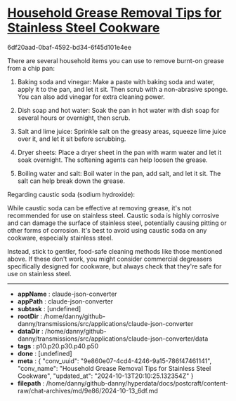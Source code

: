 # [Household Grease Removal Tips for Stainless Steel Cookware](https://claude.ai/chat/9e860e07-4cd4-4246-9a15-786f47461141)

6df20aad-0baf-4592-bd34-6f45d101e4ee

 There are several household items you can use to remove burnt-on grease from a chip pan:

1. Baking soda and vinegar: Make a paste with baking soda and water, apply it to the pan, and let it sit. Then scrub with a non-abrasive sponge. You can also add vinegar for extra cleaning power.

2. Dish soap and hot water: Soak the pan in hot water with dish soap for several hours or overnight, then scrub.

3. Salt and lime juice: Sprinkle salt on the greasy areas, squeeze lime juice over it, and let it sit before scrubbing.

4. Dryer sheets: Place a dryer sheet in the pan with warm water and let it soak overnight. The softening agents can help loosen the grease.

5. Boiling water and salt: Boil water in the pan, add salt, and let it sit. The salt can help break down the grease.

Regarding caustic soda (sodium hydroxide):

While caustic soda can be effective at removing grease, it's not recommended for use on stainless steel. Caustic soda is highly corrosive and can damage the surface of stainless steel, potentially causing pitting or other forms of corrosion. It's best to avoid using caustic soda on any cookware, especially stainless steel.

Instead, stick to gentler, food-safe cleaning methods like those mentioned above. If these don't work, you might consider commercial degreasers specifically designed for cookware, but always check that they're safe for use on stainless steel.

---

* **appName** : claude-json-converter
* **appPath** : claude-json-converter
* **subtask** : [undefined]
* **rootDir** : /home/danny/github-danny/transmissions/src/applications/claude-json-converter
* **dataDir** : /home/danny/github-danny/transmissions/src/applications/claude-json-converter/data
* **tags** : p10.p20.p30.p40.p50
* **done** : [undefined]
* **meta** : {
  "conv_uuid": "9e860e07-4cd4-4246-9a15-786f47461141",
  "conv_name": "Household Grease Removal Tips for Stainless Steel Cookware",
  "updated_at": "2024-10-13T20:10:25.132354Z"
}
* **filepath** : /home/danny/github-danny/hyperdata/docs/postcraft/content-raw/chat-archives/md/9e86/2024-10-13_6df.md